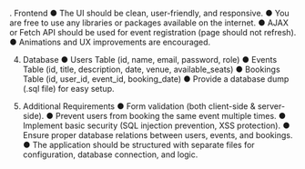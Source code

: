 . Frontend 
● The UI should be clean, user-friendly, and responsive. 
● You are free to use any libraries or packages available on the internet. 
● AJAX or Fetch API should be used for event registration (page should not refresh). 
● Animations and UX improvements are encouraged. 


4. Database 
● Users Table (id, name, email, password, role) 
● Events Table (id, title, description, date, venue, available_seats) 
● Bookings Table (id, user_id, event_id, booking_date) 
● Provide a database dump (.sql file) for easy setup.


6. Additional Requirements 
● Form validation (both client-side & server-side). 
● Prevent users from booking the same event multiple times. 
● Implement basic security (SQL injection prevention, XSS protection). 
● Ensure proper database relations between users, events, and bookings. 
● The application should be structured with separate files for configuration, database 
connection, and logic.
